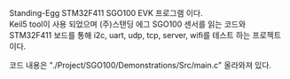 Standing-Egg STM32F411 SGO100 EVK 프로그램 이다.<br>
Keil5 tool이 사용 되었으며 (주)스탠딩 에그 SGO100 센서를 읽는 코드와 
STM32F411 보드를 통해 i2c, uart, udp, tcp, server, wifi를 테스트 하는 프로젝트 이다.<br>

코드 내용은 "./Project/SGO100/Demonstrations/Src/main.c" 올라와져 있다.

